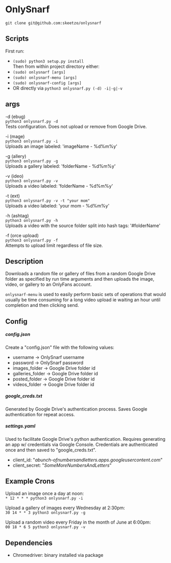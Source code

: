 # OnlySnarf
  
`git clone git@github.com:skeetzo/onlysnarf`

## Scripts
First run:  
  * `(sudo) python3 setup.py install`  
Then from within project directory either:  
  * `(sudo) onlysnarf [args]`
  * `(sudo) onlysnarf-menu [args]`
  * `(sudo) onlysnarf-config [args]`
  * OR directly via `python3 onlysnarf.py (-d) -i|-g|-v`

## args

-d (ebug)  
  `python3 onlysnarf.py -d`  
Tests configuration. Does not upload or remove from Google Drive.

-i (mage)  
  `python3 onlysnarf.py -i`  
Uploads an image labeled: 'imageName - %d%m%y'  

-g (allery)  
  `python3 onlysnarf.py -g`  
Uploads a gallery labeled: 'folderName - %d%m%y'  

-v (ideo)  
  `python3 onlysnarf.py -v`  
Uploads a video labeled: 'folderName - %d%m%y'  

-t (ext)  
  `python3 onlysnarf.py -v -t "your mom"`  
Uploads a video labeled: 'your mom - %d%m%y'  

-h (ashtag)  
  `python3 onlysnarf.py -h`  
Uploads a video with the source folder split into hash tags: '#folderName'  

-f (orce upload)  
  `python3 onlysnarf.py -f`  
Attempts to upload limit regardless of file size. 

## Description

Downloads a random file or gallery of files from a random Google Drive folder as specified by run time arguments and then uploads the image, video, or gallery to an OnlyFans account.

`onlysnarf-menu` is used to easily perform basic sets of operations that would usually be time consuming for a long video upload ie waiting an hour until completion and then clicking send.

## Config
##### config.json  
Create a "config.json" file with the following values:
  * username -> OnlySnarf username  
  * password -> OnlySnarf password  
  * images_folder -> Google Drive folder id  
  * galleries_folder -> Google Drive folder id  
  * posted_folder -> Google Drive folder id  
  * videos_folder -> Google Drive folder id  

##### google_creds.txt   
Generated by Google Drive's authentication process. Saves Google authentication for repeat access.

##### settings.yaml  
Used to facilitate Google Drive's python authentication. Requires generating an app w/ credentials via Google Console. Credentials are authenticated once and then saved to "google_creds.txt". 

  * client_id: "*abunch-ofnumbersandletters.apps.googleusercontent.com*"  
  * client_secret: "*SomeMoreNumbersAndLetters*"

## Example Crons  

Upload an image once a day at noon:  
  `* 12 * * * python3 onlysnarf.py -i`

Upload a gallery of images every Wednesday at 2:30pm:  
  `30 14 * * 3 python3 onlysnarf.py -g`

Upload a random video every Friday in the month of June at 6:00pm:  
  `00 18 * 6 5 python3 onlysnarf.py -v`

## Dependencies
  * Chromedriver: binary installed via package